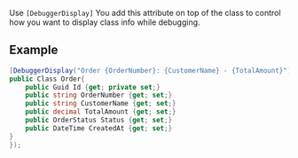 

Use `[DebuggerDisplay]` You add this attribute on top of the class to control how you want to display class info while debugging. 

## Example
```C#
[DebuggerDisplay("Order {OrderNumber}: {CustomerName} - {TotalAmount}")]
public Class Order{
	public Guid Id {get; private set;}
	public string OrderNumber {get; set;}
	public string CustomerName {get; set;}
	public decimal TotalAmount {get; set;}
	public OrderStatus Status {get; set;}
	public DateTime CreatedAt {get; set;}
}
});
